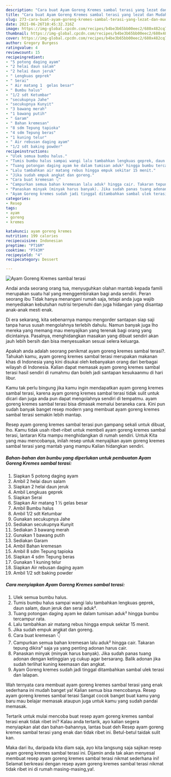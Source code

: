 ```yaml
---
description: "Cara buat Ayam Goreng Kremes sambal terasi yang lezat dan Mudah Dibuat"
title: "Cara buat Ayam Goreng Kremes sambal terasi yang lezat dan Mudah Dibuat"
slug: 273-cara-buat-ayam-goreng-kremes-sambal-terasi-yang-lezat-dan-mudah-dibuat
date: 2021-06-26T10:45:32.316Z
image: https://img-global.cpcdn.com/recipes/b4be3b65bb00eec2/680x482cq70/ayam-goreng-kremes-sambal-terasi-foto-resep-utama.jpg
thumbnail: https://img-global.cpcdn.com/recipes/b4be3b65bb00eec2/680x482cq70/ayam-goreng-kremes-sambal-terasi-foto-resep-utama.jpg
cover: https://img-global.cpcdn.com/recipes/b4be3b65bb00eec2/680x482cq70/ayam-goreng-kremes-sambal-terasi-foto-resep-utama.jpg
author: Gregory Burgess
ratingvalue: 4
reviewcount: 15
recipeingredient:
- "5 potong daging ayam"
- "2 helai daun salam"
- "2 helai daun jeruk"
- " Lengkuas geprek"
- " Serai"
- " Air matang 1  gelas besar"
- " Bumbu halus"
- "1/2 sdt Ketumbar"
- "secukupnya Jahe"
- "secukupnya Kunyit"
- "3 bawang merah"
- "1 bawang putih"
- " Garam"
- " Bahan kremesan"
- "8 sdm Tepung tapioka"
- "4 sdm Tepung beras"
- "1 kuning telur"
- " Air rebusan daging ayam"
- "1/2 sdt baking powder"
recipeinstructions:
- "Ulek semua bumbu halus."
- "Tumis bumbu halus sampai wangi lalu tambahkan lengkuas geprek, daun salam, daun jeruk dan serai aduk²."
- "Tuang potongan daging ayam ke dalam tumisan aduk² hingga bumbu tercampur rata."
- "Lalu tambahkan air matang rebus hingga empuk sekitar 15 menit."
- "Jika sudah empuk angkat dan goreng."
- "Cara buat kremesan 👇"
- "Campurkan semua bahan kremesan lalu aduk² hingga cair. Takaran tepung dikira² saja ya yang penting adonan harus cair."
- "Panaskan minyak (minyak harus banyak). Jika sudah panas tuang adonan dengan ketinggian yg cukup agar bersarang. Balik adonan jika sudah terlihat kuning keemasan dan angkat."
- "Ayam Goreng kremes sudah jadi tinggal ditambahkan sambal ulek terasi dan lalapan."
categories:
- Resep
tags:
- ayam
- goreng
- kremes

katakunci: ayam goreng kremes 
nutrition: 199 calories
recipecuisine: Indonesian
preptime: "PT16M"
cooktime: "PT43M"
recipeyield: "4"
recipecategory: Dessert

---
```



![Ayam Goreng Kremes sambal terasi](https://img-global.cpcdn.com/recipes/b4be3b65bb00eec2/680x482cq70/ayam-goreng-kremes-sambal-terasi-foto-resep-utama.jpg)

Andai anda seorang orang tua, menyuguhkan olahan mantab kepada famili merupakan suatu hal yang menggembirakan bagi anda sendiri. Peran seorang ibu Tidak hanya menangani rumah saja, tetapi anda juga wajib menyediakan kebutuhan nutrisi terpenuhi dan juga hidangan yang disantap anak-anak mesti enak.

Di era  sekarang, kita sebenarnya mampu mengorder santapan siap saji tanpa harus susah mengolahnya terlebih dahulu. Namun banyak juga lho mereka yang memang mau menyajikan yang terenak bagi orang yang dicintainya. Pasalnya, menghidangkan masakan yang dibuat sendiri akan jauh lebih bersih dan bisa menyesuaikan sesuai selera keluarga. 



Apakah anda adalah seorang penikmat ayam goreng kremes sambal terasi?. Tahukah kamu, ayam goreng kremes sambal terasi merupakan makanan khas di Indonesia yang kini disukai oleh kebanyakan orang dari berbagai wilayah di Indonesia. Kalian dapat memasak ayam goreng kremes sambal terasi hasil sendiri di rumahmu dan boleh jadi santapan kesukaanmu di hari libur.

Kamu tak perlu bingung jika kamu ingin mendapatkan ayam goreng kremes sambal terasi, karena ayam goreng kremes sambal terasi tidak sulit untuk dicari dan juga anda pun dapat mengolahnya sendiri di tempatmu. ayam goreng kremes sambal terasi bisa dimasak memalui beraneka cara. Kini pun sudah banyak banget resep modern yang membuat ayam goreng kremes sambal terasi semakin lebih mantap.

Resep ayam goreng kremes sambal terasi pun gampang sekali untuk dibuat, lho. Kamu tidak usah ribet-ribet untuk membeli ayam goreng kremes sambal terasi, lantaran Kita mampu menghidangkan di rumah sendiri. Untuk Kita yang mau mencobanya, inilah resep untuk menyajikan ayam goreng kremes sambal terasi yang mantab yang mampu Kalian hidangkan sendiri.

<!--inarticleads1-->

##### Bahan-bahan dan bumbu yang diperlukan untuk pembuatan Ayam Goreng Kremes sambal terasi:

1. Siapkan 5 potong daging ayam
1. Ambil 2 helai daun salam
1. Siapkan 2 helai daun jeruk
1. Ambil  Lengkuas geprek
1. Siapkan  Serai
1. Siapkan  Air matang 1 ½ gelas besar
1. Ambil  Bumbu halus
1. Ambil 1/2 sdt Ketumbar
1. Gunakan secukupnya Jahe
1. Sediakan secukupnya Kunyit
1. Sediakan 3 bawang merah
1. Gunakan 1 bawang putih
1. Sediakan  Garam
1. Ambil  Bahan kremesan
1. Ambil 8 sdm Tepung tapioka
1. Siapkan 4 sdm Tepung beras
1. Gunakan 1 kuning telur
1. Siapkan  Air rebusan daging ayam
1. Ambil 1/2 sdt baking powder




<!--inarticleads2-->

##### Cara menyiapkan Ayam Goreng Kremes sambal terasi:

1. Ulek semua bumbu halus.
1. Tumis bumbu halus sampai wangi lalu tambahkan lengkuas geprek, daun salam, daun jeruk dan serai aduk².
1. Tuang potongan daging ayam ke dalam tumisan aduk² hingga bumbu tercampur rata.
1. Lalu tambahkan air matang rebus hingga empuk sekitar 15 menit.
1. Jika sudah empuk angkat dan goreng.
1. Cara buat kremesan 👇
1. Campurkan semua bahan kremesan lalu aduk² hingga cair. Takaran tepung dikira² saja ya yang penting adonan harus cair.
1. Panaskan minyak (minyak harus banyak). Jika sudah panas tuang adonan dengan ketinggian yg cukup agar bersarang. Balik adonan jika sudah terlihat kuning keemasan dan angkat.
1. Ayam Goreng kremes sudah jadi tinggal ditambahkan sambal ulek terasi dan lalapan.




Wah ternyata cara membuat ayam goreng kremes sambal terasi yang enak sederhana ini mudah banget ya! Kalian semua bisa mencobanya. Resep ayam goreng kremes sambal terasi Sangat cocok banget buat kamu yang baru mau belajar memasak ataupun juga untuk kamu yang sudah pandai memasak.

Tertarik untuk mulai mencoba buat resep ayam goreng kremes sambal terasi enak tidak ribet ini? Kalau anda tertarik, ayo kalian segera menyiapkan alat dan bahan-bahannya, lantas buat deh Resep ayam goreng kremes sambal terasi yang enak dan tidak ribet ini. Betul-betul taidak sulit kan. 

Maka dari itu, daripada kita diam saja, ayo kita langsung saja sajikan resep ayam goreng kremes sambal terasi ini. Dijamin anda tak akan menyesal membuat resep ayam goreng kremes sambal terasi nikmat sederhana ini! Selamat berkreasi dengan resep ayam goreng kremes sambal terasi nikmat tidak ribet ini di rumah masing-masing,ya!.

